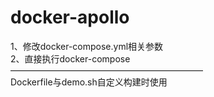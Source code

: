 # docker-apollo
1、修改docker-compose.yml相关参数\
2、直接执行docker-compose\
——————————————————————\
Dockerfile与demo.sh自定义构建时使用
